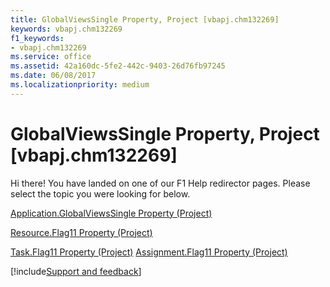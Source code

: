```yaml
---
title: GlobalViewsSingle Property, Project [vbapj.chm132269]
keywords: vbapj.chm132269
f1_keywords:
- vbapj.chm132269
ms.service: office
ms.assetid: 42a160dc-5fe2-442c-9403-26d76fb97245
ms.date: 06/08/2017
ms.localizationpriority: medium
---
```



# GlobalViewsSingle Property, Project [vbapj.chm132269]

Hi there! You have landed on one of our F1 Help redirector pages. Please select the topic you were looking for below.

[Application.GlobalViewsSingle Property (Project)](https://msdn.microsoft.com/library/5cfb067d-8b8e-7c6c-dca0-286b753f1067%28Office.15%29.aspx)

[Resource.Flag11 Property (Project)](https://msdn.microsoft.com/library/151aff01-82ee-3774-5956-488b27e0bab3%28Office.15%29.aspx)

[Task.Flag11 Property (Project)](https://msdn.microsoft.com/library/defeee71-a899-81b5-4107-602fd0e9373c%28Office.15%29.aspx)
[Assignment.Flag11 Property (Project)](https://msdn.microsoft.com/library/225eeb44-621d-0468-5cfc-e5ce80b3a861%28Office.15%29.aspx)

[!include[Support and feedback](~/includes/feedback-boilerplate.md)]